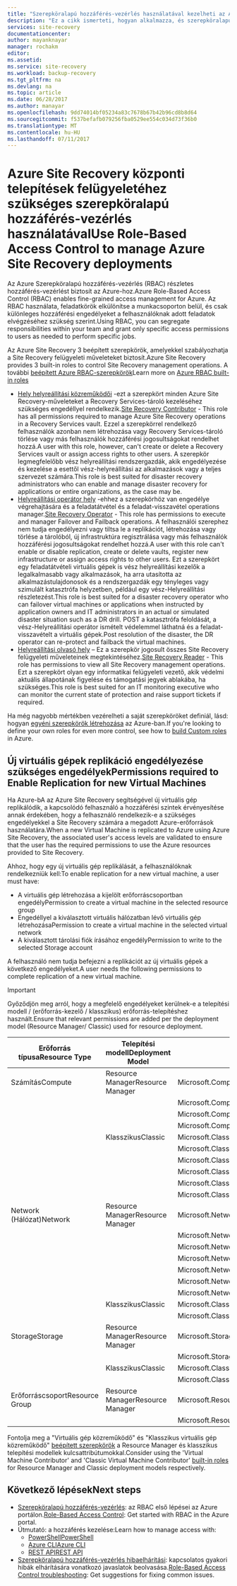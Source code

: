 ```yaml
---
title: "Szerepköralapú hozzáférés-vezérlés használatával kezelheti az Azure Site Recovery |} Microsoft Docs"
description: "Ez a cikk ismerteti, hogyan alkalmazza, és szerepköralapú hozzáférés-vezérlést (RBAC) használata az Azure Site Recovery központi telepítések felügyeletéhez szükséges"
services: site-recovery
documentationcenter: 
author: mayanknayar
manager: rochakm
editor: 
ms.assetid: 
ms.service: site-recovery
ms.workload: backup-recovery
ms.tgt_pltfrm: na
ms.devlang: na
ms.topic: article
ms.date: 06/28/2017
ms.author: manayar
ms.openlocfilehash: 9dd74014bf05234a83c7678b67b42b96cd8b8d64
ms.sourcegitcommit: f537befafb079256fba0529ee554c034d73f36b0
ms.translationtype: MT
ms.contentlocale: hu-HU
ms.lasthandoff: 07/11/2017
---
```

# <a name="use-role-based-access-control-to-manage-azure-site-recovery-deployments"></a><span data-ttu-id="7fd54-103">Azure Site Recovery központi telepítések felügyeletéhez szükséges szerepköralapú hozzáférés-vezérlés használatával</span><span class="sxs-lookup"><span data-stu-id="7fd54-103">Use Role-Based Access Control to manage Azure Site Recovery deployments</span></span>

<span data-ttu-id="7fd54-104">Az Azure Szerepköralapú hozzáférés-vezérlés (RBAC) részletes hozzáférés-vezérlést biztosít az Azure-hoz.</span><span class="sxs-lookup"><span data-stu-id="7fd54-104">Azure Role-Based Access Control (RBAC) enables fine-grained access management for Azure.</span></span> <span data-ttu-id="7fd54-105">Az RBAC használata, feladatkörök elkülönítse a munkacsoporton belül, és csak különleges hozzáférési engedélyeket a felhasználóknak adott feladatok elvégzéséhez szükség szerint.</span><span class="sxs-lookup"><span data-stu-id="7fd54-105">Using RBAC, you can segregate responsibilities within your team and grant only specific access permissions to users as needed to perform specific jobs.</span></span>

<span data-ttu-id="7fd54-106">Az Azure Site Recovery 3 beépített szerepkörök, amelyekkel szabályozhatja a Site Recovery felügyeleti műveleteket biztosít.</span><span class="sxs-lookup"><span data-stu-id="7fd54-106">Azure Site Recovery provides 3 built-in roles to control Site Recovery management operations.</span></span> <span data-ttu-id="7fd54-107">A további [beépített Azure RBAC-szerepkörök](../active-directory/role-based-access-built-in-roles.md)</span><span class="sxs-lookup"><span data-stu-id="7fd54-107">Learn more on [Azure RBAC built-in roles](../active-directory/role-based-access-built-in-roles.md)</span></span>

* <span data-ttu-id="7fd54-108">[Hely helyreállítási közreműködői](../active-directory/role-based-access-built-in-roles.md#site-recovery-contributor) -ezt a szerepkört minden Azure Site Recovery-műveleteket a Recovery Services-tároló kezeléséhez szükséges engedéllyel rendelkezik.</span><span class="sxs-lookup"><span data-stu-id="7fd54-108">[Site Recovery Contributor](../active-directory/role-based-access-built-in-roles.md#site-recovery-contributor) - This role has all permissions required to manage Azure Site Recovery operations in a Recovery Services vault.</span></span> <span data-ttu-id="7fd54-109">Ezzel a szerepkörrel rendelkező felhasználók azonban nem létrehozása vagy Recovery Services-tároló törlése vagy más felhasználók hozzáférési jogosultságokat rendelhet hozzá.</span><span class="sxs-lookup"><span data-stu-id="7fd54-109">A user with this role, however, can't create or delete a Recovery Services vault or assign access rights to other users.</span></span> <span data-ttu-id="7fd54-110">A szerepkör legmegfelelőbb vész helyreállítási rendszergazdák, akik engedélyezése és kezelése a esettől vész-helyreállítási az alkalmazások vagy a teljes szervezet számára.</span><span class="sxs-lookup"><span data-stu-id="7fd54-110">This role is best suited for disaster recovery administrators who can enable and manage disaster recovery for applications or entire organizations, as the case may be.</span></span>
* <span data-ttu-id="7fd54-111">[Helyreállítási operátor hely](../active-directory/role-based-access-built-in-roles.md#site-recovery-operator) -ehhez a szerepkörhöz van engedélye végrehajtására és a feladatátvétel és a feladat-visszavétel operations manager.</span><span class="sxs-lookup"><span data-stu-id="7fd54-111">[Site Recovery Operator](../active-directory/role-based-access-built-in-roles.md#site-recovery-operator) - This role has permissions to execute and manager Failover and Failback operations.</span></span> <span data-ttu-id="7fd54-112">A felhasználói szerephez nem tudja engedélyezni vagy tiltsa le a replikációt, létrehozása vagy törlése a tárolóból, új infrastruktúra regisztrálása vagy más felhasználók hozzáférési jogosultságokat rendelhet hozzá.</span><span class="sxs-lookup"><span data-stu-id="7fd54-112">A user with this role can't enable or disable replication, create or delete vaults, register new infrastructure or assign access rights to other users.</span></span> <span data-ttu-id="7fd54-113">Ezt a szerepkört egy feladatátvételi virtuális gépek is vész helyreállítási kezelők a legalkalmasabb vagy alkalmazások, ha arra utasította az alkalmazástulajdonosok és a rendszergazdák egy tényleges vagy szimulált katasztrófa helyzetben, például egy vész-Helyreállítási részletezést.</span><span class="sxs-lookup"><span data-stu-id="7fd54-113">This role is best suited for a disaster recovery operator who can failover virtual machines or applications when instructed by application owners and IT administrators in an actual or simulated disaster situation such as a DR drill.</span></span> <span data-ttu-id="7fd54-114">POST a katasztrófa feloldását, a vész-Helyreállítási operátor ismételt védelemmel láthatná és a feladat-visszavételt a virtuális gépek.</span><span class="sxs-lookup"><span data-stu-id="7fd54-114">Post resolution of the disaster, the DR operator can re-protect and failback the virtual machines.</span></span>
* <span data-ttu-id="7fd54-115">[Helyreállítási olvasó hely](../active-directory/role-based-access-built-in-roles.md#site-recovery-reader) – Ez a szerepkör jogosult összes Site Recovery felügyeleti műveleteinek megtekintéséhez.</span><span class="sxs-lookup"><span data-stu-id="7fd54-115">[Site Recovery Reader](../active-directory/role-based-access-built-in-roles.md#site-recovery-reader) - This role has permissions to view all Site Recovery management operations.</span></span> <span data-ttu-id="7fd54-116">Ezt a szerepkört olyan egy informatikai felügyeleti vezető, akik védelmi aktuális állapotának figyelése és támogatási jegyek ablakába, ha szükséges.</span><span class="sxs-lookup"><span data-stu-id="7fd54-116">This role is best suited for an IT monitoring executive who can monitor the current state of protection and raise support tickets if required.</span></span>

<span data-ttu-id="7fd54-117">Ha még nagyobb mértékben vezérelheti a saját szerepköröket definiál, lásd: hogyan [egyéni szerepkörök létrehozása](../active-directory/role-based-access-control-custom-roles.md) az Azure-ban.</span><span class="sxs-lookup"><span data-stu-id="7fd54-117">If you're looking to define your own roles for even more control, see how to [build Custom roles](../active-directory/role-based-access-control-custom-roles.md) in Azure.</span></span>

## <a name="permissions-required-to-enable-replication-for-new-virtual-machines"></a><span data-ttu-id="7fd54-118">Új virtuális gépek replikáció engedélyezése szükséges engedélyek</span><span class="sxs-lookup"><span data-stu-id="7fd54-118">Permissions required to Enable Replication for new Virtual Machines</span></span>
<span data-ttu-id="7fd54-119">Ha Azure-bA az Azure Site Recovery segítségével új virtuális gép replikálódik, a kapcsolódó felhasználó a hozzáférési szintek érvényesítése annak érdekében, hogy a felhasználó rendelkezik-e a szükséges engedélyekkel a Site Recovery számára a megadott Azure-erőforrások használatára.</span><span class="sxs-lookup"><span data-stu-id="7fd54-119">When a new Virtual Machine is replicated to Azure using Azure Site Recovery, the associated user's access levels are validated to ensure that the user has the required permissions to use the Azure resources provided to Site Recovery.</span></span>

<span data-ttu-id="7fd54-120">Ahhoz, hogy egy új virtuális gép replikálását, a felhasználóknak rendelkezniük kell:</span><span class="sxs-lookup"><span data-stu-id="7fd54-120">To enable replication for a new virtual machine, a user must have:</span></span>
* <span data-ttu-id="7fd54-121">A virtuális gép létrehozása a kijelölt erőforráscsoportban engedély</span><span class="sxs-lookup"><span data-stu-id="7fd54-121">Permission to create a virtual machine in the selected resource group</span></span>
* <span data-ttu-id="7fd54-122">Engedéllyel a kiválasztott virtuális hálózatban lévő virtuális gép létrehozása</span><span class="sxs-lookup"><span data-stu-id="7fd54-122">Permission to create a virtual machine in the selected virtual network</span></span>
* <span data-ttu-id="7fd54-123">A kiválasztott tárolási fiók írásához engedély</span><span class="sxs-lookup"><span data-stu-id="7fd54-123">Permission to write to the selected Storage account</span></span>

<span data-ttu-id="7fd54-124">A felhasználó nem tudja befejezni a replikációt az új virtuális gépek a következő engedélyeket.</span><span class="sxs-lookup"><span data-stu-id="7fd54-124">A user needs the following permissions to complete replication of a new virtual machine.</span></span>

> [!IMPORTANT]
><span data-ttu-id="7fd54-125">Győződjön meg arról, hogy a megfelelő engedélyeket kerülnek-e a telepítési modell / (erőforrás-kezelő / klasszikus) erőforrás-telepítéshez használt.</span><span class="sxs-lookup"><span data-stu-id="7fd54-125">Ensure that relevant permissions are added per the deployment model (Resource Manager/ Classic) used for resource deployment.</span></span>

| <span data-ttu-id="7fd54-126">**Erőforrás típusa**</span><span class="sxs-lookup"><span data-stu-id="7fd54-126">**Resource Type**</span></span> | <span data-ttu-id="7fd54-127">**Telepítési modell**</span><span class="sxs-lookup"><span data-stu-id="7fd54-127">**Deployment Model**</span></span> | <span data-ttu-id="7fd54-128">**Engedély**</span><span class="sxs-lookup"><span data-stu-id="7fd54-128">**Permission**</span></span> |
| --- | --- | --- |
| <span data-ttu-id="7fd54-129">Számítás</span><span class="sxs-lookup"><span data-stu-id="7fd54-129">Compute</span></span> | <span data-ttu-id="7fd54-130">Resource Manager</span><span class="sxs-lookup"><span data-stu-id="7fd54-130">Resource Manager</span></span> | <span data-ttu-id="7fd54-131">Microsoft.Compute/availabilitySets/read</span><span class="sxs-lookup"><span data-stu-id="7fd54-131">Microsoft.Compute/availabilitySets/read</span></span> |
|  |  | <span data-ttu-id="7fd54-132">Microsoft.Compute/virtualMachines/read</span><span class="sxs-lookup"><span data-stu-id="7fd54-132">Microsoft.Compute/virtualMachines/read</span></span> |
|  |  | <span data-ttu-id="7fd54-133">Microsoft.Compute/virtualMachines/write</span><span class="sxs-lookup"><span data-stu-id="7fd54-133">Microsoft.Compute/virtualMachines/write</span></span> |
|  |  | <span data-ttu-id="7fd54-134">Microsoft.Compute/virtualMachines/delete</span><span class="sxs-lookup"><span data-stu-id="7fd54-134">Microsoft.Compute/virtualMachines/delete</span></span> |
|  | <span data-ttu-id="7fd54-135">Klasszikus</span><span class="sxs-lookup"><span data-stu-id="7fd54-135">Classic</span></span> | <span data-ttu-id="7fd54-136">Microsoft.ClassicCompute/domainNames/read</span><span class="sxs-lookup"><span data-stu-id="7fd54-136">Microsoft.ClassicCompute/domainNames/read</span></span> |
|  |  | <span data-ttu-id="7fd54-137">Microsoft.ClassicCompute/domainNames/write</span><span class="sxs-lookup"><span data-stu-id="7fd54-137">Microsoft.ClassicCompute/domainNames/write</span></span> |
|  |  | <span data-ttu-id="7fd54-138">Microsoft.ClassicCompute/domainNames/delete</span><span class="sxs-lookup"><span data-stu-id="7fd54-138">Microsoft.ClassicCompute/domainNames/delete</span></span> |
|  |  | <span data-ttu-id="7fd54-139">Microsoft.ClassicCompute/virtualMachines/read</span><span class="sxs-lookup"><span data-stu-id="7fd54-139">Microsoft.ClassicCompute/virtualMachines/read</span></span> |
|  |  | <span data-ttu-id="7fd54-140">Microsoft.ClassicCompute/virtualMachines/write</span><span class="sxs-lookup"><span data-stu-id="7fd54-140">Microsoft.ClassicCompute/virtualMachines/write</span></span> |
|  |  | <span data-ttu-id="7fd54-141">Microsoft.ClassicCompute/virtualMachines/delete</span><span class="sxs-lookup"><span data-stu-id="7fd54-141">Microsoft.ClassicCompute/virtualMachines/delete</span></span> |
| <span data-ttu-id="7fd54-142">Network (Hálózat)</span><span class="sxs-lookup"><span data-stu-id="7fd54-142">Network</span></span> | <span data-ttu-id="7fd54-143">Resource Manager</span><span class="sxs-lookup"><span data-stu-id="7fd54-143">Resource Manager</span></span> | <span data-ttu-id="7fd54-144">Microsoft.Network/networkInterfaces/read</span><span class="sxs-lookup"><span data-stu-id="7fd54-144">Microsoft.Network/networkInterfaces/read</span></span> |
|  |  | <span data-ttu-id="7fd54-145">Microsoft.Network/networkInterfaces/write</span><span class="sxs-lookup"><span data-stu-id="7fd54-145">Microsoft.Network/networkInterfaces/write</span></span> |
|  |  | <span data-ttu-id="7fd54-146">Microsoft.Network/networkInterfaces/delete</span><span class="sxs-lookup"><span data-stu-id="7fd54-146">Microsoft.Network/networkInterfaces/delete</span></span> |
|  |  | <span data-ttu-id="7fd54-147">Microsoft.Network/networkInterfaces/join/action</span><span class="sxs-lookup"><span data-stu-id="7fd54-147">Microsoft.Network/networkInterfaces/join/action</span></span> |
|  |  | <span data-ttu-id="7fd54-148">Microsoft.Network/virtualNetworks/read</span><span class="sxs-lookup"><span data-stu-id="7fd54-148">Microsoft.Network/virtualNetworks/read</span></span> |
|  |  | <span data-ttu-id="7fd54-149">Microsoft.Network/virtualNetworks/subnets/read</span><span class="sxs-lookup"><span data-stu-id="7fd54-149">Microsoft.Network/virtualNetworks/subnets/read</span></span> |
|  |  | <span data-ttu-id="7fd54-150">Microsoft.Network/virtualNetworks/subnets/join/action</span><span class="sxs-lookup"><span data-stu-id="7fd54-150">Microsoft.Network/virtualNetworks/subnets/join/action</span></span> |
|  | <span data-ttu-id="7fd54-151">Klasszikus</span><span class="sxs-lookup"><span data-stu-id="7fd54-151">Classic</span></span> | <span data-ttu-id="7fd54-152">Microsoft.ClassicNetwork/virtualNetworks/read</span><span class="sxs-lookup"><span data-stu-id="7fd54-152">Microsoft.ClassicNetwork/virtualNetworks/read</span></span> |
|  |  | <span data-ttu-id="7fd54-153">Microsoft.ClassicNetwork/virtualNetworks/join/action</span><span class="sxs-lookup"><span data-stu-id="7fd54-153">Microsoft.ClassicNetwork/virtualNetworks/join/action</span></span> |
| <span data-ttu-id="7fd54-154">Storage</span><span class="sxs-lookup"><span data-stu-id="7fd54-154">Storage</span></span> | <span data-ttu-id="7fd54-155">Resource Manager</span><span class="sxs-lookup"><span data-stu-id="7fd54-155">Resource Manager</span></span> | <span data-ttu-id="7fd54-156">Microsoft.Storage/storageAccounts/read</span><span class="sxs-lookup"><span data-stu-id="7fd54-156">Microsoft.Storage/storageAccounts/read</span></span> |
|  |  | <span data-ttu-id="7fd54-157">Microsoft.Storage/storageAccounts/listkeys/action</span><span class="sxs-lookup"><span data-stu-id="7fd54-157">Microsoft.Storage/storageAccounts/listkeys/action</span></span> |
|  | <span data-ttu-id="7fd54-158">Klasszikus</span><span class="sxs-lookup"><span data-stu-id="7fd54-158">Classic</span></span> | <span data-ttu-id="7fd54-159">Microsoft.ClassicStorage/storageAccounts/read</span><span class="sxs-lookup"><span data-stu-id="7fd54-159">Microsoft.ClassicStorage/storageAccounts/read</span></span> |
|  |  | <span data-ttu-id="7fd54-160">Microsoft.ClassicStorage/storageAccounts/listKeys/action</span><span class="sxs-lookup"><span data-stu-id="7fd54-160">Microsoft.ClassicStorage/storageAccounts/listKeys/action</span></span> |
| <span data-ttu-id="7fd54-161">Erőforráscsoport</span><span class="sxs-lookup"><span data-stu-id="7fd54-161">Resource Group</span></span> | <span data-ttu-id="7fd54-162">Resource Manager</span><span class="sxs-lookup"><span data-stu-id="7fd54-162">Resource Manager</span></span> | <span data-ttu-id="7fd54-163">Microsoft.Resources/deployments/*</span><span class="sxs-lookup"><span data-stu-id="7fd54-163">Microsoft.Resources/deployments/*</span></span> |
|  |  | <span data-ttu-id="7fd54-164">Microsoft.Resources/subscriptions/resourceGroups/read</span><span class="sxs-lookup"><span data-stu-id="7fd54-164">Microsoft.Resources/subscriptions/resourceGroups/read</span></span> |

<span data-ttu-id="7fd54-165">Fontolja meg a "Virtuális gép közreműködő" és "Klasszikus virtuális gép közreműködő" [beépített szerepkörök](../active-directory/role-based-access-built-in-roles.md) a Resource Manager és klasszikus telepítési modellek kulcsattribútumokkal.</span><span class="sxs-lookup"><span data-stu-id="7fd54-165">Consider using the 'Virtual Machine Contributor' and 'Classic Virtual Machine Contributor' [built-in roles](../active-directory/role-based-access-built-in-roles.md) for Resource Manager and Classic deployment models respectively.</span></span>

## <a name="next-steps"></a><span data-ttu-id="7fd54-166">Következő lépések</span><span class="sxs-lookup"><span data-stu-id="7fd54-166">Next steps</span></span>
* <span data-ttu-id="7fd54-167">[Szerepköralapú hozzáférés-vezérlés](../active-directory/role-based-access-control-configure.md): az RBAC első lépései az Azure portálon.</span><span class="sxs-lookup"><span data-stu-id="7fd54-167">[Role-Based Access Control](../active-directory/role-based-access-control-configure.md): Get started with RBAC in the Azure portal.</span></span>
* <span data-ttu-id="7fd54-168">Útmutató: a hozzáférés kezelése:</span><span class="sxs-lookup"><span data-stu-id="7fd54-168">Learn how to manage access with:</span></span>
  * [<span data-ttu-id="7fd54-169">PowerShell</span><span class="sxs-lookup"><span data-stu-id="7fd54-169">PowerShell</span></span>](../active-directory/role-based-access-control-manage-access-powershell.md)
  * [<span data-ttu-id="7fd54-170">Azure CLI</span><span class="sxs-lookup"><span data-stu-id="7fd54-170">Azure CLI</span></span>](../active-directory/role-based-access-control-manage-access-azure-cli.md)
  * [<span data-ttu-id="7fd54-171">REST API</span><span class="sxs-lookup"><span data-stu-id="7fd54-171">REST API</span></span>](../active-directory/role-based-access-control-manage-access-rest.md)
* <span data-ttu-id="7fd54-172">[Szerepköralapú hozzáférés-vezérlés hibaelhárítási](../active-directory/role-based-access-control-troubleshooting.md): kapcsolatos gyakori hibák elhárítására vonatkozó javaslatok beolvasása.</span><span class="sxs-lookup"><span data-stu-id="7fd54-172">[Role-Based Access Control troubleshooting](../active-directory/role-based-access-control-troubleshooting.md): Get suggestions for fixing common issues.</span></span>
